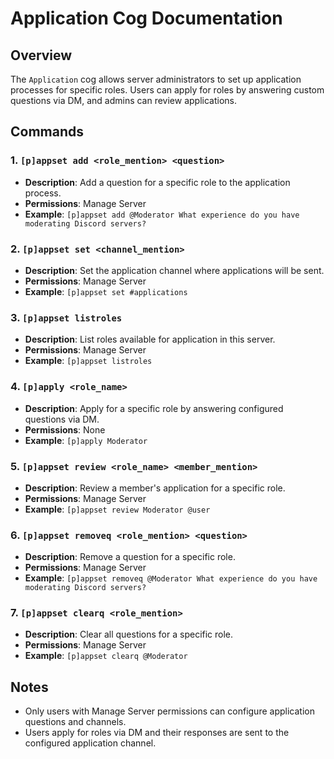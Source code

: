 # Application Cog Documentation

## Overview

The `Application` cog allows server administrators to set up application processes for specific roles. Users can apply for roles by answering custom questions via DM, and admins can review applications.

## Commands

### 1. `[p]appset add <role_mention> <question>`
- **Description**: Add a question for a specific role to the application process.
- **Permissions**: Manage Server
- **Example**: `[p]appset add @Moderator What experience do you have moderating Discord servers?`

### 2. `[p]appset set <channel_mention>`
- **Description**: Set the application channel where applications will be sent.
- **Permissions**: Manage Server
- **Example**: `[p]appset set #applications`

### 3. `[p]appset listroles`
- **Description**: List roles available for application in this server.
- **Permissions**: Manage Server
- **Example**: `[p]appset listroles`

### 4. `[p]apply <role_name>`
- **Description**: Apply for a specific role by answering configured questions via DM.
- **Permissions**: None
- **Example**: `[p]apply Moderator`

### 5. `[p]appset review <role_name> <member_mention>`
- **Description**: Review a member's application for a specific role.
- **Permissions**: Manage Server
- **Example**: `[p]appset review Moderator @user`

### 6. `[p]appset removeq <role_mention> <question>`
- **Description**: Remove a question for a specific role.
- **Permissions**: Manage Server
- **Example**: `[p]appset removeq @Moderator What experience do you have moderating Discord servers?`

### 7. `[p]appset clearq <role_mention>`
- **Description**: Clear all questions for a specific role.
- **Permissions**: Manage Server
- **Example**: `[p]appset clearq @Moderator`

## Notes
- Only users with Manage Server permissions can configure application questions and channels.
- Users apply for roles via DM and their responses are sent to the configured application channel.